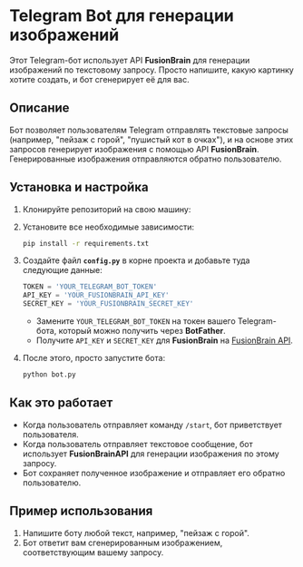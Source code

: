 # Telegram Bot для генерации изображений

Этот Telegram-бот использует API **FusionBrain** для генерации изображений по текстовому запросу. Просто напишите, какую картинку хотите создать, и бот сгенерирует её для вас.

## Описание

Бот позволяет пользователям Telegram отправлять текстовые запросы (например, "пейзаж с горой", "пушистый кот в очках"), и на основе этих запросов генерирует изображения с помощью API **FusionBrain**. Генерированные изображения отправляются обратно пользователю.

## Установка и настройка

1. Клонируйте репозиторий на свою машину:


2. Установите все необходимые зависимости:

    ```bash
    pip install -r requirements.txt
    ```

3. Создайте файл **`config.py`** в корне проекта и добавьте туда следующие данные:

    ```python
    TOKEN = 'YOUR_TELEGRAM_BOT_TOKEN'
    API_KEY = 'YOUR_FUSIONBRAIN_API_KEY'
    SECRET_KEY = 'YOUR_FUSIONBRAIN_SECRET_KEY'
    ```

    - Замените `YOUR_TELEGRAM_BOT_TOKEN` на токен вашего Telegram-бота, который можно получить через **BotFather**.
    - Получите `API_KEY` и `SECRET_KEY` для **FusionBrain** на [FusionBrain API](https://fusionbrain.ai/).

4. После этого, просто запустите бота:

    ```bash
    python bot.py
    ```

## Как это работает

- Когда пользователь отправляет команду `/start`, бот приветствует пользователя.
- Когда пользователь отправляет текстовое сообщение, бот использует **FusionBrainAPI** для генерации изображения по этому запросу.
- Бот сохраняет полученное изображение и отправляет его обратно пользователю.

## Пример использования

1. Напишите боту любой текст, например, "пейзаж с горой".
2. Бот ответит вам сгенерированным изображением, соответствующим вашему запросу.
